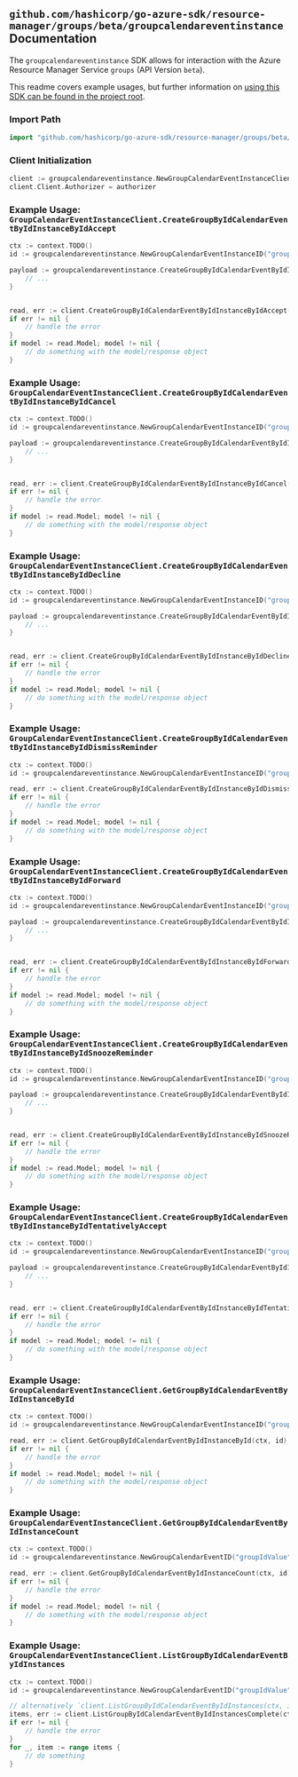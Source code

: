
## `github.com/hashicorp/go-azure-sdk/resource-manager/groups/beta/groupcalendareventinstance` Documentation

The `groupcalendareventinstance` SDK allows for interaction with the Azure Resource Manager Service `groups` (API Version `beta`).

This readme covers example usages, but further information on [using this SDK can be found in the project root](https://github.com/hashicorp/go-azure-sdk/tree/main/docs).

### Import Path

```go
import "github.com/hashicorp/go-azure-sdk/resource-manager/groups/beta/groupcalendareventinstance"
```


### Client Initialization

```go
client := groupcalendareventinstance.NewGroupCalendarEventInstanceClientWithBaseURI("https://management.azure.com")
client.Client.Authorizer = authorizer
```


### Example Usage: `GroupCalendarEventInstanceClient.CreateGroupByIdCalendarEventByIdInstanceByIdAccept`

```go
ctx := context.TODO()
id := groupcalendareventinstance.NewGroupCalendarEventInstanceID("groupIdValue", "eventIdValue", "eventId1Value")

payload := groupcalendareventinstance.CreateGroupByIdCalendarEventByIdInstanceByIdAcceptRequest{
	// ...
}


read, err := client.CreateGroupByIdCalendarEventByIdInstanceByIdAccept(ctx, id, payload)
if err != nil {
	// handle the error
}
if model := read.Model; model != nil {
	// do something with the model/response object
}
```


### Example Usage: `GroupCalendarEventInstanceClient.CreateGroupByIdCalendarEventByIdInstanceByIdCancel`

```go
ctx := context.TODO()
id := groupcalendareventinstance.NewGroupCalendarEventInstanceID("groupIdValue", "eventIdValue", "eventId1Value")

payload := groupcalendareventinstance.CreateGroupByIdCalendarEventByIdInstanceByIdCancelRequest{
	// ...
}


read, err := client.CreateGroupByIdCalendarEventByIdInstanceByIdCancel(ctx, id, payload)
if err != nil {
	// handle the error
}
if model := read.Model; model != nil {
	// do something with the model/response object
}
```


### Example Usage: `GroupCalendarEventInstanceClient.CreateGroupByIdCalendarEventByIdInstanceByIdDecline`

```go
ctx := context.TODO()
id := groupcalendareventinstance.NewGroupCalendarEventInstanceID("groupIdValue", "eventIdValue", "eventId1Value")

payload := groupcalendareventinstance.CreateGroupByIdCalendarEventByIdInstanceByIdDeclineRequest{
	// ...
}


read, err := client.CreateGroupByIdCalendarEventByIdInstanceByIdDecline(ctx, id, payload)
if err != nil {
	// handle the error
}
if model := read.Model; model != nil {
	// do something with the model/response object
}
```


### Example Usage: `GroupCalendarEventInstanceClient.CreateGroupByIdCalendarEventByIdInstanceByIdDismissReminder`

```go
ctx := context.TODO()
id := groupcalendareventinstance.NewGroupCalendarEventInstanceID("groupIdValue", "eventIdValue", "eventId1Value")

read, err := client.CreateGroupByIdCalendarEventByIdInstanceByIdDismissReminder(ctx, id)
if err != nil {
	// handle the error
}
if model := read.Model; model != nil {
	// do something with the model/response object
}
```


### Example Usage: `GroupCalendarEventInstanceClient.CreateGroupByIdCalendarEventByIdInstanceByIdForward`

```go
ctx := context.TODO()
id := groupcalendareventinstance.NewGroupCalendarEventInstanceID("groupIdValue", "eventIdValue", "eventId1Value")

payload := groupcalendareventinstance.CreateGroupByIdCalendarEventByIdInstanceByIdForwardRequest{
	// ...
}


read, err := client.CreateGroupByIdCalendarEventByIdInstanceByIdForward(ctx, id, payload)
if err != nil {
	// handle the error
}
if model := read.Model; model != nil {
	// do something with the model/response object
}
```


### Example Usage: `GroupCalendarEventInstanceClient.CreateGroupByIdCalendarEventByIdInstanceByIdSnoozeReminder`

```go
ctx := context.TODO()
id := groupcalendareventinstance.NewGroupCalendarEventInstanceID("groupIdValue", "eventIdValue", "eventId1Value")

payload := groupcalendareventinstance.CreateGroupByIdCalendarEventByIdInstanceByIdSnoozeReminderRequest{
	// ...
}


read, err := client.CreateGroupByIdCalendarEventByIdInstanceByIdSnoozeReminder(ctx, id, payload)
if err != nil {
	// handle the error
}
if model := read.Model; model != nil {
	// do something with the model/response object
}
```


### Example Usage: `GroupCalendarEventInstanceClient.CreateGroupByIdCalendarEventByIdInstanceByIdTentativelyAccept`

```go
ctx := context.TODO()
id := groupcalendareventinstance.NewGroupCalendarEventInstanceID("groupIdValue", "eventIdValue", "eventId1Value")

payload := groupcalendareventinstance.CreateGroupByIdCalendarEventByIdInstanceByIdTentativelyAcceptRequest{
	// ...
}


read, err := client.CreateGroupByIdCalendarEventByIdInstanceByIdTentativelyAccept(ctx, id, payload)
if err != nil {
	// handle the error
}
if model := read.Model; model != nil {
	// do something with the model/response object
}
```


### Example Usage: `GroupCalendarEventInstanceClient.GetGroupByIdCalendarEventByIdInstanceById`

```go
ctx := context.TODO()
id := groupcalendareventinstance.NewGroupCalendarEventInstanceID("groupIdValue", "eventIdValue", "eventId1Value")

read, err := client.GetGroupByIdCalendarEventByIdInstanceById(ctx, id)
if err != nil {
	// handle the error
}
if model := read.Model; model != nil {
	// do something with the model/response object
}
```


### Example Usage: `GroupCalendarEventInstanceClient.GetGroupByIdCalendarEventByIdInstanceCount`

```go
ctx := context.TODO()
id := groupcalendareventinstance.NewGroupCalendarEventID("groupIdValue", "eventIdValue")

read, err := client.GetGroupByIdCalendarEventByIdInstanceCount(ctx, id)
if err != nil {
	// handle the error
}
if model := read.Model; model != nil {
	// do something with the model/response object
}
```


### Example Usage: `GroupCalendarEventInstanceClient.ListGroupByIdCalendarEventByIdInstances`

```go
ctx := context.TODO()
id := groupcalendareventinstance.NewGroupCalendarEventID("groupIdValue", "eventIdValue")

// alternatively `client.ListGroupByIdCalendarEventByIdInstances(ctx, id)` can be used to do batched pagination
items, err := client.ListGroupByIdCalendarEventByIdInstancesComplete(ctx, id)
if err != nil {
	// handle the error
}
for _, item := range items {
	// do something
}
```
